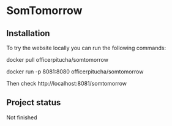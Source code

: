 # SomTomorrow


## Installation

To try the website locally you can run the following commands:

docker pull officerpitucha/somtomorrow

docker run -p 8081:8080 officerpitucha/somtomorrow

Then check http://localhost:8081/somtomorrow

## Project status
Not finished
